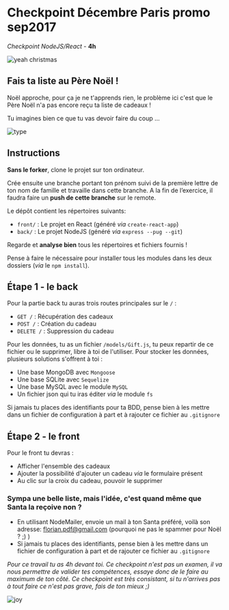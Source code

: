 # Checkpoint Décembre Paris promo sep2017

*Checkpoint NodeJS/React* - **4h**

![yeah christmas](https://media.giphy.com/media/11EjiLDatd0syA/giphy.gif)

## Fais ta liste au Père Noël !

Noël approche, pour ça je ne t'apprends rien,
le problème ici c'est que le Père Noël n'a pas encore reçu ta liste de cadeaux !

Tu imagines bien ce que tu vas devoir faire du coup ...

![type](https://media.giphy.com/media/RRerwvHrb0nxm/giphy.gif)


## Instructions

**Sans le forker**, clone le projet sur ton ordinateur.

Crée ensuite une branche portant ton prénom suivi de la première lettre de ton nom de famille et travaille dans cette branche. 
A la fin de l’exercice, il faudra faire un **push de cette branche** sur le remote. 

Le dépôt contient les répertoires suivants:
* `front/` : Le projet en React (généré _via_ `create-react-app`)
* `back/` : Le projet NodeJS (généré _via_ `express --pug --git`)

Regarde et **analyse bien** tous les répertoires et fichiers fournis !

Pense à faire le nécessaire pour installer tous les modules dans les deux dossiers (_via_ le `npm install`).

## Étape 1 - le back

Pour la partie back tu auras trois routes principales sur le `/` : 

* `GET /` : Récupération des cadeaux
* `POST /` : Création du cadeau 
* `DELETE /` : Suppression du cadeau 

Pour les données, tu as un fichier `/models/Gift.js`, tu peux repartir de ce fichier ou le supprimer, libre à toi de l'utiliser. Pour stocker les données, plusieurs solutions s'offrent à toi : 
* Une base MongoDB avec `Mongoose`
* Une base SQLite avec `Sequelize`
* Une base MySQL avec le module `MySQL`
* Un fichier json qui tu iras éditer _via_ le module `fs`

Si jamais tu places des identifiants pour ta BDD, pense bien à les mettre dans un fichier de configuration à part et à rajouter ce fichier au `.gitignore`

## Étape 2 - le front

Pour le front tu devras : 
* Afficher l'ensemble des cadeaux 
* Ajouter la possibilité d'ajouter un cadeau _via_ le formulaire présent
* Au clic sur la croix du cadeau, pouvoir le supprimer 



### Sympa une belle liste, mais l'idée, c'est quand même que Santa la reçoive non ?
  
* En utilisant NodeMailer, envoie un mail à ton Santa préféré, voilà son adresse: florian.pdf@gmail.com (pourquoi ne pas le spammer pour Noël ? ;) )
* Si jamais tu places des identifiants, pense bien à les mettre dans un fichier de configuration à part et de rajouter ce fichier au `.gitignore`


_Pour ce travail tu as 4h devant toi. Ce checkpoint n'est pas un examen, il va nous permettre de valider tes compétences, essaye donc de le faire au maximum de ton côté. 
Ce checkpoint est très consistant, si tu n'arrives pas à tout faire ce n'est pas grave, fais de ton mieux ;)_


![joy](https://media.giphy.com/media/26n62j7cS0aZOYCu4/giphy.gif)
